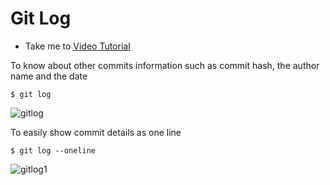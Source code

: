 # Git Log
  - Take me to [Video Tutorial](https://kodekloud.com/courses/1085975/lectures/23241022)
  
To know about other commits information such as commit hash, the author name and the date
```
$ git log
```
 ![gitlog](../../images/gitlog.PNG)
  
To easily show commit details as one line
```
$ git log --oneline
```

 ![gitlog1](../../images/gitlog1.PNG)
  


